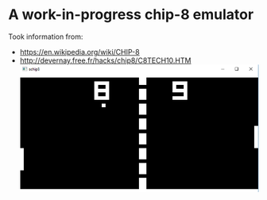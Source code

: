 # A work-in-progress chip-8 emulator
Took information from:<br>
- https://en.wikipedia.org/wiki/CHIP-8
- http://devernay.free.fr/hacks/chip8/C8TECH10.HTM<br>
![schip8](splash.PNG)
